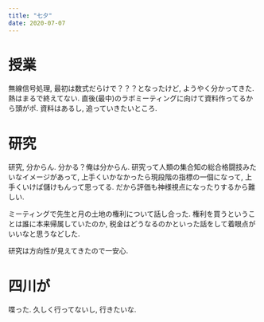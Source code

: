 ```yaml
---
title: "七夕"
date: 2020-07-07
---
```


# 授業
無線信号処理, 最初は数式だらけで？？？となったけど, ようやく分かってきた. 熱はまるで終えてない. 直後(最中)のラボミーティングに向けて資料作ってるから頭がポ. 資料はあるし, 追っていきたいところ.

# 研究
研究, 分からん. 分かる？俺は分からん. 研究って人類の集合知の総合格闘技みたいなイメージがあって, 上手くいかなかったら現段階の指標の一個になって, 上手くいけば儲けもんって思ってる. だから評価も神様視点になったりするから難しい.

ミーティングで先生と月の土地の権利について話し合った. 権利を買うということは誰に本来帰属していたのか, 税金はどうなるのかといった話をして着眼点がいいなと思うなどした.

研究は方向性が見えてきたので一安心.

# 四川が
喋った. 久しく行ってないし, 行きたいな.